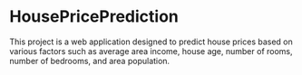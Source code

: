 # HousePricePrediction
This project is a web application designed to predict house prices based on various factors such as average area income, house age, number of rooms, number of bedrooms, and area population.
